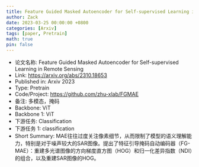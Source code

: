 ```yaml
---
title: Feature Guided Masked Autoencoder for Self-supervised Learning in Remote Sensing
author: Zack
date: 2023-03-25 00:00:00 +0800
categories: [Arxiv]
tags: [paper, Pretrain]
math: true
pin: false
---
```

- 论文名称: Feature Guided Masked Autoencoder for Self-supervised Learning in Remote Sensing
- Link: https://arxiv.org/abs/2310.18653
- Published in: Arxiv 2023
- Type: Pretrain
- Code/Project: https://github.com/zhu-xlab/FGMAE
- 备注: 多模态，掩码
- Backbone: ViT
- Backbone 1:  ViT
- 下游任务: Classification
- 下游任务 1: classification
- Short Summary: MAE往往过度关注像素细节，从而限制了模型的语义理解能力，特别是对于噪声较大的SAR图像。提出了特征引导掩码自动编码器（FG-MAE）：重建多光谱图像的方向梯度直方图（HOG）和归一化差异指数（NDI）的组合，以及重建SAR图像的HOG。
